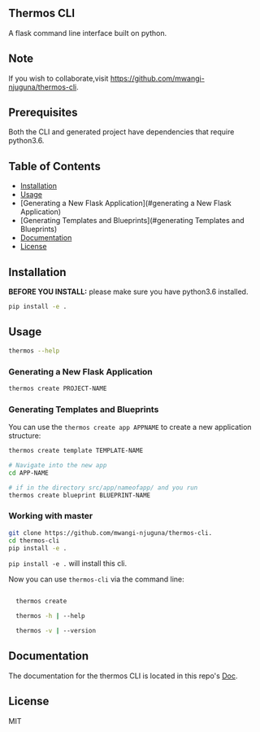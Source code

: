 ## Thermos CLI

A flask command line interface built on python. 

## Note

If you wish to collaborate,visit https://github.com/mwangi-njuguna/thermos-cli.


## Prerequisites

Both the CLI and generated project have dependencies that require python3.6.

## Table of Contents

* [Installation](#installation)
* [Usage](#usage)
* [Generating a New Flask Application](#generating a New Flask Application)
* [Generating Templates and Blueprints](#generating Templates and Blueprints)
* [Documentation](#documentation)
* [License](#license)

## Installation

**BEFORE YOU INSTALL:** please make sure you have python3.6 installed.


```bash
pip install -e .
```

## Usage

```bash
thermos --help
```

### Generating a New Flask Application

```bash
thermos create PROJECT-NAME
```

### Generating Templates and Blueprints

You can use the `thermos create app APPNAME` to create a new application structure:

```bash
thermos create template TEMPLATE-NAME

# Navigate into the new app
cd APP-NAME

# if in the directory src/app/nameofapp/ and you run
thermos create blueprint BLUEPRINT-NAME

```

### Working with master

```bash
git clone https://github.com/mwangi-njuguna/thermos-cli.
cd thermos-cli
pip install -e .
```

`pip install -e .` will install this cli.

Now you can use `thermos-cli` via the command line:

```bash

  thermos create

  thermos -h | --help

  thermos -v | --version

```

## Documentation

The documentation for the thermos CLI is located in this repo's [Doc](https://github.com/mwangi-njuguna/thermos-cli/blob/thuita/DOC.md).

## License

MIT
